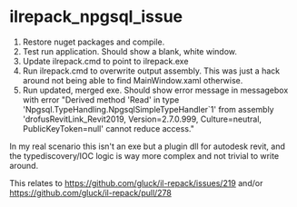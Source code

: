# ilrepack_npgsql_issue

1. Restore nuget packages and compile.
2. Test run application. Should show a blank, white window.
3. Update ilrepack.cmd to point to ilrepack.exe
4. Run ilrepack.cmd to overwrite output assembly. This was just a hack around not being able to find MainWindow.xaml otherwise.
5. Run updated, merged exe. Should show error message in messagebox with error "Derived method 'Read' in type 'Npgsql.TypeHandling.NpgsqlSimpleTypeHandler`1' from assembly 'drofusRevitLink_Revit2019, Version=2.7.0.999, Culture=neutral, PublicKeyToken=null' cannot reduce access."

In my real scenario this isn't an exe but a plugin dll for autodesk revit, and the typediscovery/IOC logic is way more complex and not trivial to write around.

This relates to https://github.com/gluck/il-repack/issues/219 and/or https://github.com/gluck/il-repack/pull/278